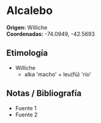 # Alcalebo

**Origen:** Williche  
**Coordenadas:** -74.0949, -42.5693

## Etimología
- Williche
    - alka 'macho' + leu(fü) 'río'

## Notas / Bibliografía
- Fuente 1
- Fuente 2

